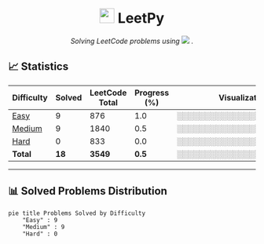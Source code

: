 <div align="center">

<h1><img src="https://www.flaticon.com/free-sticker/wink_10108621?related_id=10108621#" width="30"/> LeetPy</h1>

<p><em>Solving LeetCode problems using <img src="https://www.flaticon.com/free-icon/python_5968350?term=python&page=1&position=5&origin=search&related_id=5968350#"/> .</em></p>

</div>


## 📈 Statistics

| Difficulty | Solved | LeetCode Total | Progress (%) | Visualization |
|------------|--------|----------------|--------------|----------------|
| [Easy](./difficulties/easy.md)   | <!-- EASY_SOLVED_COUNT -->9<!-- /EASY_SOLVED_COUNT -->     | 876  | <!-- EASY_PROGRESS_PERCENT -->1.0<!-- /EASY_PROGRESS_PERCENT -->  | <!-- EASY_PROGRESS_BAR -->░░░░░░░░░░░░░░░░░░░░░░░░<!-- /EASY_PROGRESS_BAR --> |
| [Medium](./difficulties/medium.md) | <!-- MEDIUM_SOLVED_COUNT -->9<!-- /MEDIUM_SOLVED_COUNT --> | 1840 | <!-- MEDIUM_PROGRESS_PERCENT -->0.5<!-- /MEDIUM_PROGRESS_PERCENT --> | <!-- MEDIUM_PROGRESS_BAR -->░░░░░░░░░░░░░░░░░░░░░░░░<!-- /MEDIUM_PROGRESS_BAR --> |
| [Hard](./difficulties/hard.md)   | <!-- HARD_SOLVED_COUNT -->0<!-- /HARD_SOLVED_COUNT -->     | 833  | <!-- HARD_PROGRESS_PERCENT -->0.0<!-- /HARD_PROGRESS_PERCENT -->  | <!-- HARD_PROGRESS_BAR -->░░░░░░░░░░░░░░░░░░░░░░░░<!-- /HARD_PROGRESS_BAR --> |
| **Total**   | <!-- TOTAL_SOLVED_COUNT -->**18**<!-- /TOTAL_SOLVED_COUNT --> | **3549** | <!-- TOTAL_PROGRESS_PERCENT -->**0.5**<!-- /TOTAL_PROGRESS_PERCENT --> | <!-- TOTAL_PROGRESS_BAR -->**░░░░░░░░░░░░░░░░░░░░░░░░**<!-- /TOTAL_PROGRESS_BAR --> |

---

## 📊 Solved Problems Distribution

```mermaid
pie title Problems Solved by Difficulty
    "Easy" : 9
    "Medium" : 9
    "Hard" : 0
```
